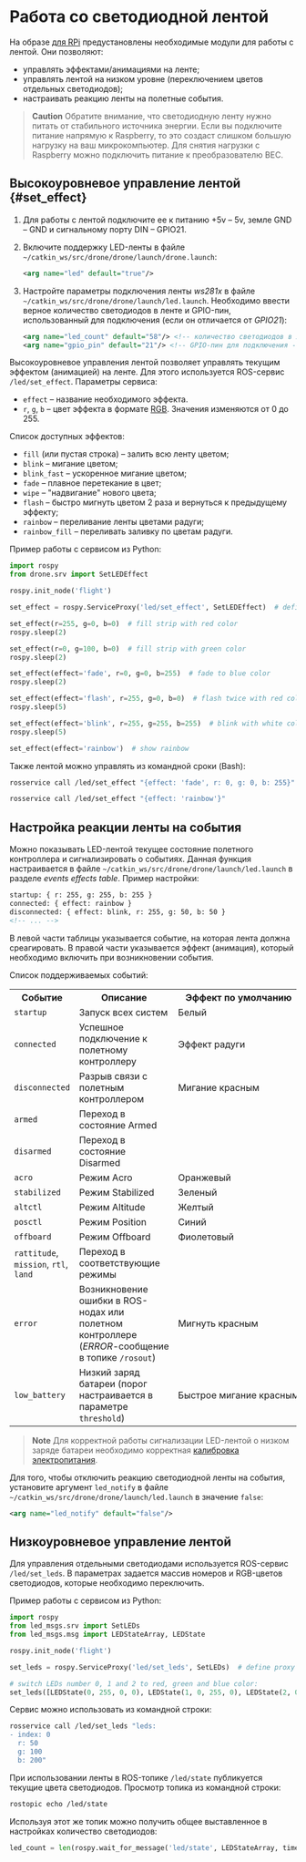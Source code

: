 # Работа со светодиодной лентой

На образе [для RPi](image.md) предустановлены необходимые модули для работы с лентой. Они позволяют:

* управлять эффектами/анимациями на ленте;
* управлять лентой на низком уровне (переключением цветов отдельных светодиодов);
* настраивать реакцию ленты на полетные события.

> **Caution** Обратите внимание, что светодиодную ленту нужно питать от стабильного источника энергии. Если вы подключите питание напрямую к Raspberry, то это создаст слишком большую нагрузку на ваш микрокомпьютер. Для снятия нагрузки с Raspberry можно подключить питание к преобразователю BEC.

## Высокоуровневое управление лентой {#set_effect}

1. Для работы с лентой подключите ее к питанию +5v – 5v, земле GND – GND и сигнальному порту DIN – GPIO21.
2. Включите поддержку LED-ленты в файле `~/catkin_ws/src/drone/drone/launch/drone.launch`:

    ```xml
    <arg name="led" default="true"/>
    ```

3. Настройте параметры подключения ленты *ws281x* в файле `~/catkin_ws/src/drone/drone/launch/led.launch`. Необходимо ввести верное количество светодиодов в ленте и GPIO-пин, использованный для подключения (если он отличается от *GPIO21*):

    ```xml
    <arg name="led_count" default="58"/> <!-- количество светодиодов в ленте -->
    <arg name="gpio_pin" default="21"/> <!-- GPIO-пин для подключения -->
    ```

Высокоуровневое управления лентой позволяет управлять текущим эффектом (анимацией) на ленте. Для этого используется ROS-сервис `/led/set_effect`. Параметры сервиса:

* `effect` – название необходимого эффекта.
* `r`, `g`, `b` – цвет эффекта в формате [RGB](https://ru.wikipedia.org/wiki/RGB). Значения изменяются от 0 до 255.

Список доступных эффектов:

* `fill` (или пустая строка) – залить всю ленту цветом;
* `blink` – мигание цветом;
* `blink_fast` – ускоренное мигание цветом;
* `fade` – плавное перетекание в цвет;
* `wipe` – "надвигание" нового цвета;
* `flash` – быстро мигнуть цветом 2 раза и вернуться к предыдущему эффекту;
* `rainbow` – переливание ленты цветами радуги;
* `rainbow_fill` – переливать заливку по цветам радуги.

Пример работы с сервисом из Python:

```python
import rospy
from drone.srv import SetLEDEffect

rospy.init_node('flight')

set_effect = rospy.ServiceProxy('led/set_effect', SetLEDEffect)  # define proxy to ROS-service

set_effect(r=255, g=0, b=0)  # fill strip with red color
rospy.sleep(2)

set_effect(r=0, g=100, b=0)  # fill strip with green color
rospy.sleep(2)

set_effect(effect='fade', r=0, g=0, b=255)  # fade to blue color
rospy.sleep(2)

set_effect(effect='flash', r=255, g=0, b=0)  # flash twice with red color
rospy.sleep(5)

set_effect(effect='blink', r=255, g=255, b=255)  # blink with white color
rospy.sleep(5)

set_effect(effect='rainbow')  # show rainbow
```

Также лентой можно управлять из командной сроки (Bash):

```bash
rosservice call /led/set_effect "{effect: 'fade', r: 0, g: 0, b: 255}"
```

```bash
rosservice call /led/set_effect "{effect: 'rainbow'}"
```

## Настройка реакции ленты на события

Можно показывать LED-лентой текущее состояние полетного контроллера и сигнализировать о событиях. Данная функция настраивается в файле `~/catkin_ws/src/drone/drone/launch/led.launch` в разделе *events effects table*. Пример настройки:

```xml
startup: { r: 255, g: 255, b: 255 }
connected: { effect: rainbow }
disconnected: { effect: blink, r: 255, g: 50, b: 50 }
<!-- ... -->
```

В левой части таблицы указывается событие, на которая лента должна среагировать. В правой части указывается эффект (анимация), который необходимо включить при возникновении события.

Список поддерживаемых событий:

<table>
  <tr><th>Событие</th><th>Описание</th><th>Эффект по умолчанию</th></tr>
  <tr><td><code>startup</code></td><td>Запуск всех систем</td><td>Белый</div></td></tr>
  <tr><td><code>connected</code></td><td>Успешное подключение к полетному контроллеру</td><td>Эффект радуги</td></tr>
  <tr><td><code>disconnected</code></td><td>Разрыв связи с полетным контроллером</td><td><div class=circle style="background:rgb(255,50,50)"></div>Мигание красным</div></td></tr>
  <tr><td><code>armed</code></td><td>Переход в состояние Armed</td><td></td></tr>
  <tr><td><code>disarmed</code></td><td>Переход в состояние Disarmed</td><td></td></tr>
  <tr><td><code>acro</code></td><td>Режим Acro</td><td><div class=circle style="background:rgb(245,155,0)"></div>Оранжевый</div></td></tr>
  <tr><td><code>stabilized</code></td><td>Режим Stabilized</td><td><div class=circle style="background:rgb(30,180,50)"></div>Зеленый</td></tr>
  <tr><td><code>altctl</code></td><td>Режим Altitude</td><td><div class=circle style="background:rgb(255,255,40)"></div>Желтый</td></tr>
  <tr><td><code>posctl</code></td><td>Режим Position</td><td><div class=circle style="background:rgb(50,100,220)"></div>Синий</td></tr>
  <tr><td><code>offboard</code></td><td>Режим Offboard</td><td><div class=circle style="background:rgb(220,20,250)"></div>Фиолетовый</td></tr>
  <tr><td><code>rattitude</code>, <code>mission</code>, <code>rtl</code>, <code>land</code></td><td>Переход в соответствующие режимы</td><td></td></tr>
  <tr><td><code>error</code></td><td>Возникновение ошибки в ROS-нодах или полетном контроллере (<i>ERROR</i>-сообщение в топике <code>/rosout</code>)</td><td><div class=circle style="background:rgb(255,0,0)"></div>Мигнуть красным</td></tr>
  <tr><td><code>low_battery</code></td><td>Низкий заряд батареи (порог настраивается в параметре <code>threshold</code>)</td><td><nobr><div class=circle style="background:rgb(255,0,0)"></div>Быстрое мигание красным</nobr></td></tr>
</table>

> **Note** Для корректной работы сигнализации LED-лентой о низком заряде батареи необходимо корректная [калибровка электропитания](power.md#Калибровка-делителя-напряжения).

Для того, чтобы отключить реакцию светодиодной ленты на события, установите аргумент `led_notify` в файле `~/catkin_ws/src/drone/drone/launch/led.launch` в значение `false`:

```xml
<arg name="led_notify" default="false"/>
```

## Низкоуровневое управление лентой

Для управления отдельными светодиодами используется ROS-сервис `/led/set_leds`. В параметрах задается массив номеров и RGB-цветов светодиодов, которые необходимо переключить.

Пример работы с сервисом из Python:

```python
import rospy
from led_msgs.srv import SetLEDs
from led_msgs.msg import LEDStateArray, LEDState

rospy.init_node('flight')

set_leds = rospy.ServiceProxy('led/set_leds', SetLEDs)  # define proxy to ROS service

# switch LEDs number 0, 1 and 2 to red, green and blue color:
set_leds([LEDState(0, 255, 0, 0), LEDState(1, 0, 255, 0), LEDState(2, 0, 0, 255)])
```

Сервис можно использовать из командной строки:

```bash
rosservice call /led/set_leds "leds:
- index: 0
  r: 50
  g: 100
  b: 200"
```

При использовании ленты в ROS-топике `/led/state` публикуется текущие цвета светодиодов. Просмотр топика из командной строки:

```bash
rostopic echo /led/state
```

Используя этот же топик можно получить общее выставленное в настройках количество светодиодов:

```python
led_count = len(rospy.wait_for_message('led/state', LEDStateArray, timeout=10).leds)
```
